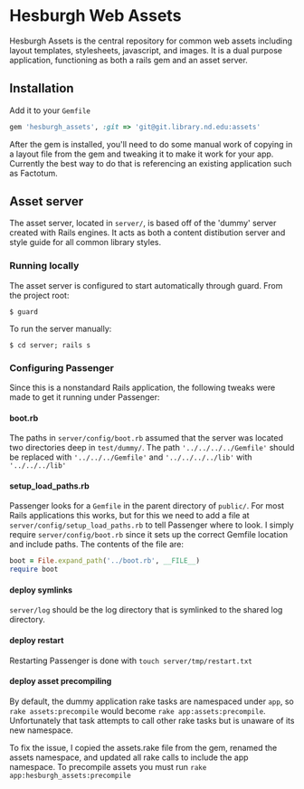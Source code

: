 # Hesburgh Web Assets

Hesburgh Assets is the central repository for common web assets including layout templates, stylesheets, javascript, and images.  It is a dual purpose application, functioning as both a rails gem and an asset server.

## Installation

Add it to your `Gemfile`

```ruby
gem 'hesburgh_assets', :git => 'git@git.library.nd.edu:assets'
```

After the gem is installed, you'll need to do some manual work of copying in a layout file from the gem and tweaking it to make it work for your app.  Currently the best way to do that is referencing an existing application such as Factotum.

## Asset server

The asset server, located in `server/`, is based off of the 'dummy' server created with Rails engines.  It acts as both a content distibution server and style guide for all common library styles.

### Running locally

The asset server is configured to start automatically through guard.  From the project root:

    $ guard

To run the server manually:

    $ cd server; rails s

### Configuring Passenger

Since this is a nonstandard Rails application, the following tweaks were made to get it running under Passenger:

#### boot.rb

The paths in `server/config/boot.rb` assumed that the server was located two directories deep in `test/dummy/`.  The path `'../../../../Gemfile'` should be replaced with `'../../../Gemfile'` and `'../../../../lib'` with `'../../../lib'`

#### setup_load_paths.rb

Passenger looks for a `Gemfile` in the parent directory of `public/`.  For most Rails applications this works, but for this we need to add a file at `server/config/setup_load_paths.rb` to tell Passenger where to look.  I simply require `server/config/boot.rb` since it sets up the correct Gemfile location and include paths.  The contents of the file are:

```ruby
boot = File.expand_path('../boot.rb', __FILE__)
require boot
```

#### deploy symlinks
`server/log` should be the log directory that is symlinked to the shared log directory.

#### deploy restart
Restarting Passenger is done with `touch server/tmp/restart.txt`

#### deploy asset precompiling
By default, the dummy application rake tasks are namespaced under `app`, so `rake assets:precompile` would become `rake app:assets:precompile`.  Unfortunately that task attempts to call other rake tasks but is unaware of its new namespace.

To fix the issue, I copied the assets.rake file from the gem, renamed the assets namespace, and updated all rake calls to include the app namespace.  To precompile assets you must run `rake app:hesburgh_assets:precompile`
